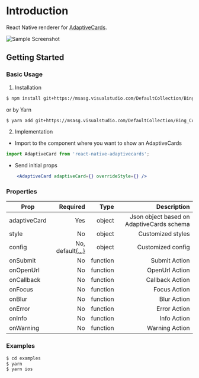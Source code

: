 # Introduction

React Native renderer for [AdaptiveCards](http://adaptivecards.io/).

![Sample Screenshot](./screenshot.gif "Sample Screenshot")

## Getting Started

### Basic Usage

1. Installation

  ```bash
  $ npm install git+https://msasg.visualstudio.com/DefaultCollection/Bing_Cortana/_git/react-native-adaptivecards
  ```

  or by Yarn

  ```bash
  $ yarn add git+https://msasg.visualstudio.com/DefaultCollection/Bing_Cortana/_git/react-native-adaptivecards
  ```

2. Implementation

- Import to the component where you want to show an AdaptiveCards

```ts
import AdaptiveCard from 'react-native-adaptivecards';
```

- Send initial props

```jsx
    <AdaptiveCard adaptiveCard={} overrideStyle={} />
```

### Properties

| Prop          | Required                                    |  Type     | Description              |
| ------------- | -------------------------------------------:| ---------:| ------------------------:|
| adaptiveCard  | Yes                                         | object    | Json object based on AdaptiveCards schema |
| style         | No                                          | object    | Customized styles        |
| config        | No, default[{...}](./src/Config/Types.ts)   | object    | Customized config        |
| onSubmit      | No                                          | function  | Submit Action            |
| onOpenUrl     | No                                          | function  | OpenUrl Action           |
| onCallback    | No                                          | function  | Callback Action          |
| onFocus       | No                                          | function  | Focus Action             |
| onBlur        | No                                          | function  | Blur Action              |
| onError       | No                                          | function  | Error Action             |
| onInfo        | No                                          | function  | Info Action              |
| onWarning     | No                                          | function  | Warning Action           |

### Examples

```bash
$ cd examples
$ yarn
$ yarn ios
```
